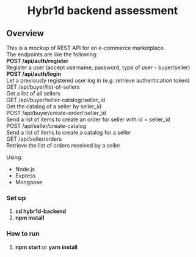 <h1 align='center'>Hybr1d backend assessment</h1>

## Overview
This is a mockup of REST API for an e-commerce marketplace. <br/>
The endpoints are like the following:<br/>
<b> POST /api/auth/register </b> <br/>
  Register a user (accept username, password, type of user - buyer/seller) <br/>
<b> POST /api/auth/login </b> <br/>
  Let a previously registered user log in (e.g. retrieve authentication token) <br/>
GET /api/buyer/list-of-sellers <br/>
  Get a list of all sellers <br/>
GET /api/buyer/seller-catalog/:seller_id <br/>
  Get the catalog of a seller by seller_id <br/>
POST /api/buyer/create-order/:seller_id <br/>
  Send a list of items to create an order for seller with id = seller_id <br/>
POST /api/seller/create-catalog <br/>
  Send a list of items to create a catalog for a seller <br/>
GET /api/seller/orders <br/>
  Retrieve the list of orders received by a seller <br/>


Using:
- Node.js
- Express
- Mongoose

### Set up
1. <b> cd hybr1d-backend </b>
2. <b> npm install </b>

### How to run
1. <b> npm start </b> or <b> yarn install </b>

